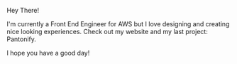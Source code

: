 Hey There!

I'm currently a Front End Engineer for AWS but I love designing and creating nice looking experiences. Check out my website and my last project: Pantonify.

I hope you have a good day!
<!---
afoyer/afoyer is a ✨ special ✨ repository because its `README.md` (this file) appears on your GitHub profile.
You can click the Preview link to take a look at your changes.
--->

